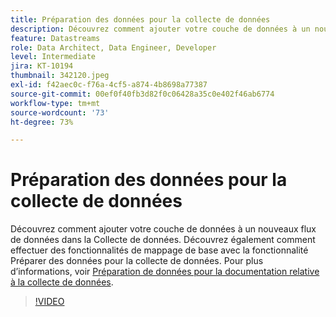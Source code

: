 ```yaml
---
title: Préparation des données pour la collecte de données
description: Découvrez comment ajouter votre couche de données à un nouveaux flux de données dans la Collecte de données.
feature: Datastreams
role: Data Architect, Data Engineer, Developer
level: Intermediate
jira: KT-10194
thumbnail: 342120.jpeg
exl-id: f42aec0c-f76a-4cf5-a874-4b8698a77387
source-git-commit: 00ef0f40fb3d82f0c06428a35c0e402f46ab6774
workflow-type: tm+mt
source-wordcount: '73'
ht-degree: 73%

---
```


# Préparation des données pour la collecte de données

Découvrez comment ajouter votre couche de données à un nouveaux flux de données dans la Collecte de données. Découvrez également comment effectuer des fonctionnalités de mappage de base avec la fonctionnalité Préparer des données pour la collecte de données. Pour plus d’informations, voir [Préparation de données pour la documentation relative à la collecte de données](https://experienceleague.adobe.com/docs/experience-platform/edge/fundamentals/datastreams.html#data-prep).

>[!VIDEO](https://video.tv.adobe.com/v/342120/?learn=on)
